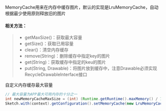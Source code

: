 MemoryCache用来在内存中缓存图片，默认的实现是LruMemoryCache，自动根据最少使用原则释放旧的图片

#### 相关方法：
>* getMaxSize()：获取最大容量
>* getSize()：获取已用容量
>* clear()：清空内存缓存
>* remove(String)：删除缓存中指定key的图片
>* get(String)：获取缓存中指定的keu的图片
>* put(String, Drawable)：将图片放到缓存中，注意Drawable必须实现RecycleDrawableInterface接口

自定义内存缓存最大容量
```java
// 最大容量为APP最大可用内存的十分之一
int newMemoryCacheMaxSize = (int) (Runtime.getRuntime().maxMemory() / 10);
Sketch.with(context).getConfiguration().setMemoryCache(new LruMemoryCache(newMemoryCacheMaxSize));
```